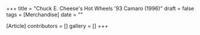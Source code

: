 +++
title = "Chuck E. Cheese's Hot Wheels '93 Camaro (1996)"
draft = false
tags = [Merchandise]
date = ""

[Article]
contributors = []
gallery = []
+++